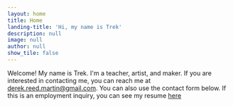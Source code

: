 ```yaml
---
layout: home
title: Home
landing-title: 'Hi, my name is Trek'
description: null
image: null
author: null
show_tile: false
---
```


Welcome! My name is Trek. I'm a teacher, artist, and maker. If you are interested in contacting me, you can reach me at <a href="mailto:derek.reed.martin@gmail.com">derek.reed.martin@gmail.com</a>. You can also use the contact form below. If this is an employment inquiry, you can see my resume <a href="assets/resume2022T.pdf">here</a>
